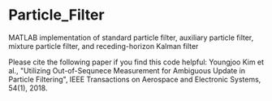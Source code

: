# Particle_Filter
MATLAB implementation of standard particle filter, auxiliary particle filter, mixture particle filter, and receding-horizon Kalman filter


Please cite the following paper if you find this code helpful:
Youngjoo Kim et al., "Utilizing Out-of-Sequnece Measurement for Ambiguous Update in Particle Filtering", IEEE Transactions on Aerospace and Electronic Systems, 54(1), 2018.
